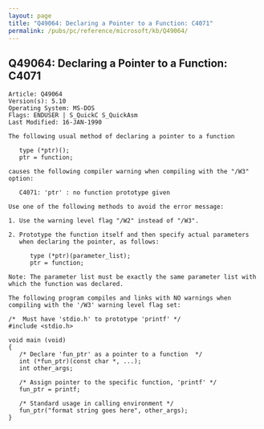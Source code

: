 ```yaml
---
layout: page
title: "Q49064: Declaring a Pointer to a Function: C4071"
permalink: /pubs/pc/reference/microsoft/kb/Q49064/
---
```


## Q49064: Declaring a Pointer to a Function: C4071

	Article: Q49064
	Version(s): 5.10
	Operating System: MS-DOS
	Flags: ENDUSER | S_QuickC S_QuickAsm
	Last Modified: 16-JAN-1990
	
	The following usual method of declaring a pointer to a function
	
	   type (*ptr)();
	   ptr = function;
	
	causes the following compiler warning when compiling with the "/W3"
	option:
	
	   C4071: 'ptr' : no function prototype given
	
	Use one of the following methods to avoid the error message:
	
	1. Use the warning level flag "/W2" instead of "/W3".
	
	2. Prototype the function itself and then specify actual parameters
	   when declaring the pointer, as follows:
	
	      type (*ptr)(parameter_list);
	      ptr = function;
	
	Note: The parameter list must be exactly the same parameter list with
	which the function was declared.
	
	The following program compiles and links with NO warnings when
	compiling with the '/W3' warning level flag set:
	
	/*  Must have 'stdio.h' to prototype 'printf' */
	#include <stdio.h>
	
	void main (void)
	{
	   /* Declare 'fun_ptr' as a pointer to a function  */
	   int (*fun_ptr)(const char *, ...);
	   int other_args;
	
	   /* Assign pointer to the specific function, 'printf' */
	   fun_ptr = printf;
	
	   /* Standard usage in calling environment */
	   fun_ptr("format string goes here", other_args);
	}
